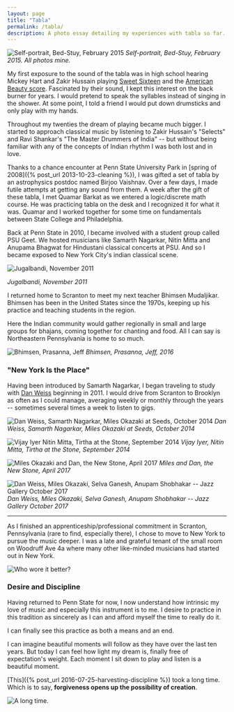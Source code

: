 ```yaml
---
layout: page
title: "Tabla"
permalink: /tabla/
description: A photo essay detailing my experiences with tabla so far.
---
```


![Self-portrait, Bed-Stuy, February 2015](/assets/selftabla.png)
_Self-portrait, Bed-Stuy, February 2015. All photos mine._

My first exposure to the sound of the tabla was in high school hearing Mickey Hart and Zakir Hussain playing [Sweet Sixteen](https://www.youtube.com/watch?v=jkubRK-RRUQ) and the [American Beauty score](https://www.youtube.com/watch?v=hrU3EppRwNA). Fascinated by their sound, I kept this interest on the back burner for years. I would pretend to speak the syllables instead of singing in the shower. At some point, I told a friend I would put down drumsticks and only play with my hands.

Throughout my twenties the dream of playing became much bigger. I started to approach classical music by listening to Zakir Hussain's "Selects" and Ravi Shankar's "The Master Drummers of India" -- but without being familiar with any of the concepts of Indian rhythm I was both lost and in love.

Thanks to a chance encounter at Penn State University Park in [spring of 2008]({% post_url 2013-10-23-cleaning %}), I was gifted a set of tabla by an astrophysics postdoc named Birjoo Vaishnav. Over a few days, I made futile attempts at getting any sound from them. A week after the gift of these tabla, I met Quamar Barkat as we entered a logic/discrete math course. He was practicing tabla on the desk and I recognized it for what it was. Quamar and I worked together for some time on fundamentals between State College and Philadelphia.

Back at Penn State in 2010, I became involved with a student group called PSU Geet. We hosted musicians like Samarth Nagarkar, Nitin Mitta and Anupama Bhagwat for Hindustani classical concerts at PSU. And so I became exposed to New York City's indian classical scene.

![Jugalbandi, November 2011](/assets/jugal.jpg)

_Jugalbandi, November 2011_

I returned home to Scranton to meet my next teacher Bhimsen Mudaljikar. Bhimsen has been in the United States since the 1970s, keeping up his practice and teaching students in the region. 

Here the Indian community would gather regionally in small and large groups for bhajans, coming together for chanting and food. All I can say is Northeastern Pennsylvania is home to so much.

![Bhimsen, Prasanna, Jeff](/assets/waverly.png)
_Bhimsen, Prasanna, Jeff, 2016_

### "New York Is the Place"

Having been introduced by Samarth Nagarkar, I began traveling to study with [Dan Weiss](http://danweiss.net) beginning in 2011. I would drive from Scranton to Brooklyn as often as I could manage, averaging weekly or monthly through the years -- sometimes several times a week to listen to gigs.

![Dan Weiss, Samarth Nagarkar, Miles Okazaki at Seeds, October 2014](/assets/seeds_dansamarthmiles.png)
_Dan Weiss, Samarth Nagarkar, Miles Okazaki at Seeds, October 2014_

![Vijay Iyer Nitin Mitta, Tirtha at the Stone, September 2014](/assets/vijaynitin.png)
_Vijay Iyer, Nitin Mitta, Tirtha at the Stone, September 2014_

![Miles Okazaki and Dan, the New Stone, April 2017](/assets/milesdannewstone.png)
_Miles and Dan, the New Stone, April 2017_

![Dan Weiss, Miles Okazaki, Selva Ganesh, Anupam Shobhakar -- Jazz Gallery October 2017](/assets/dan.png)
_Dan Weiss, Miles Okazaki, Selva Ganesh, Anupam Shobhakar -- Jazz Gallery October 2017_

---

As I finished an apprenticeship/professional commitment in Scranton, Pennsylvania (rare to find, especially there), I chose to move to New York to pursue the music deeper. I was a late and grateful tenant of the small room on Woodruff Ave 4a where many other like-minded musicians had started out in New York.

![Who wore it better?](/assets/woodruff.png)

### Desire and Discipline

Having returned to Penn State for now, I now understand how intrinsic my love of music and especially this instrument is to me. I desire to practice in this tradition as sincerely as I can and afford myself the time to really do it. 

I can finally see this practice as both a means and an end. 

I can imagine beautiful moments will follow as they have over the last ten years. But today I can feel how light my dream is, finally free of expectation's weight. Each moment I sit down to play and listen is a beautiful moment.

[This]({% post_url 2016-07-25-harvesting-discipline %}) took a long time. Which is to say, **forgiveness opens up the possibility of creation**.

![A long time.](/assets/sunday.png)

